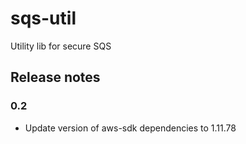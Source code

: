 # sqs-util
Utility lib for secure SQS

## Release notes
### 0.2
- Update version of aws-sdk dependencies to 1.11.78
